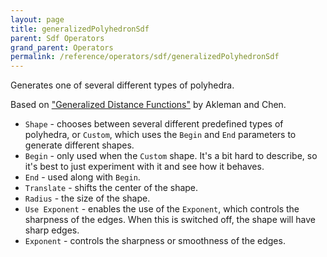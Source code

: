 ```yaml
---
layout: page
title: generalizedPolyhedronSdf
parent: Sdf Operators
grand_parent: Operators
permalink: /reference/operators/sdf/generalizedPolyhedronSdf
---
```


Generates one of several different types of polyhedra.

Based on ["Generalized Distance Functions"](http://people.tamu.edu/~ergun/research/implicitmodeling/papers/sm99.pdf) by Akleman and Chen.

* `Shape` - chooses between several different predefined types of polyhedra, or `Custom`, which uses the `Begin` and `End` parameters to generate different shapes.
* `Begin` - only used when the `Custom` shape. It's a bit hard to describe, so it's best to just experiment with it and see how it behaves.
* `End` - used along with `Begin`.
* `Translate` - shifts the center of the shape.
* `Radius` - the size of the shape.
* `Use Exponent` - enables the use of the `Exponent`, which controls the sharpness of the edges. When this is switched off, the shape will have sharp edges.
* `Exponent` - controls the sharpness or smoothness of the edges.
